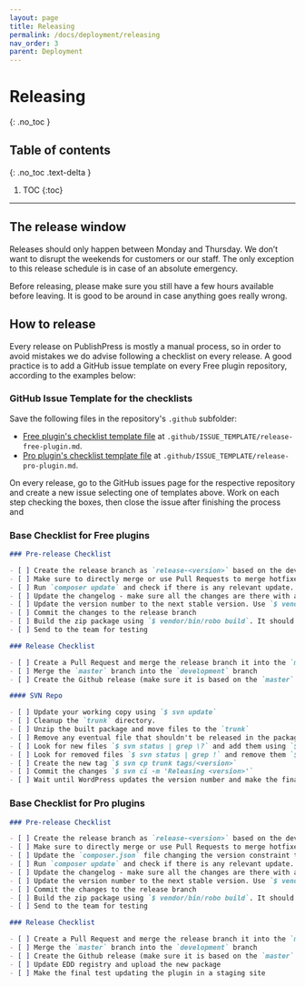 ```yaml
---
layout: page
title: Releasing
permalink: /docs/deployment/releasing
nav_order: 3
parent: Deployment
---
```


# Releasing
{: .no_toc }

## Table of contents
{: .no_toc .text-delta }

1. TOC
{:toc}

---

## The release window

Releases should only happen between Monday and Thursday. We don’t want to disrupt the weekends for customers or our staff.
The only exception to this release schedule is in case of an absolute emergency.

Before releasing, please make sure you still have a few hours available before leaving. It is good to be around in case
anything goes really wrong.

## How to release

Every release on PublishPress is mostly a manual process, so in order to avoid mistakes we do advise following a checklist on every release.
A good practice is to add a GitHub issue template on every Free plugin repository, according to the examples below:

### GitHub Issue Template for the checklists

Save the following files in the repository's `.github` subfolder:

* [Free plugin's checklist template file](../../examples/release-free-plugin.md.dist) at `.github/ISSUE_TEMPLATE/release-free-plugin.md`.
* [Pro plugin's checklist template file](../../examples/release-pro-plugin.md.dist) at `.github/ISSUE_TEMPLATE/release-pro-plugin.md`.

On every release, go to the GitHub issues page for the respective repository and create a new issue selecting one of templates above.
Work on each step checking the boxes, then close the issue after finishing the process and

### Base Checklist for Free plugins

```markdown
### Pre-release Checklist

- [ ] Create the release branch as `release-<version>` based on the development branch
- [ ] Make sure to directly merge or use Pull Requests to merge hotfixes or features branches into the release branch
- [ ] Run `composer update` and check if there is any relevant update. Check if you need to lock the current version for any dependency. The `--no-dev` argument is optional here, since the build script will make sure to run the build with that argument.
- [ ] Update the changelog - make sure all the changes are there with a user-friendly description and that the release date is correct
- [ ] Update the version number to the next stable version. Use `$ vendor/bin/robo version <version-number>`
- [ ] Commit the changes to the release branch
- [ ] Build the zip package using `$ vendor/bin/robo build`. It should create a package in the `./dist` dir.
- [ ] Send to the team for testing

### Release Checklist

- [ ] Create a Pull Request and merge the release branch it into the `master` branch
- [ ] Merge the `master` branch into the `development` branch
- [ ] Create the Github release (make sure it is based on the `master` branch and correct tag)

#### SVN Repo

- [ ] Update your working copy using `$ svn update`
- [ ] Cleanup the `trunk` directory.
- [ ] Unzip the built package and move files to the `trunk`
- [ ] Remove any eventual file that shouldn't be released in the package (if you find anything, make sure to create an issue to fix the build script)
- [ ] Look for new files `$ svn status | grep \?` and add them using `$ svn add <each_file_path>`
- [ ] Look for removed files `$ svn status | grep !` and remove them `$ svn rm <each_file_path>`
- [ ] Create the new tag `$ svn cp trunk tags/<version>`
- [ ] Commit the changes `$ svn ci -m 'Releasing <version>'`
- [ ] Wait until WordPress updates the version number and make the final test updating the plugin in a staging site
```

### Base Checklist for Pro plugins

```markdown
### Pre-release Checklist

- [ ] Create the release branch as `release-<version>` based on the development branch
- [ ] Make sure to directly merge or use Pull Requests to merge hotfixes or features branches into the release branch
- [ ] Update the `composer.json` file changing the version constraint to the Free plugin to use the most recent stable release tag
- [ ] Run `composer update` and check if there is any relevant update. Check if you need to lock the current version for any dependency. The `--no-dev` argument is optional here, since the build script will make sure to run the build with that argument.
- [ ] Update the changelog - make sure all the changes are there with a user-friendly description and that the release date is correct
- [ ] Update the version number to the next stable version. Use `$ vendor/bin/robo version <version-number>`
- [ ] Commit the changes to the release branch
- [ ] Build the zip package using `$ vendor/bin/robo build`. It should create a package in the `./dist` dir.
- [ ] Send to the team for testing

### Release Checklist

- [ ] Create a Pull Request and merge the release branch it into the `master` branch
- [ ] Merge the `master` branch into the `development` branch
- [ ] Create the Github release (make sure it is based on the `master` branch and correct tag)
- [ ] Update EDD registry and upload the new package
- [ ] Make the final test updating the plugin in a staging site
```
